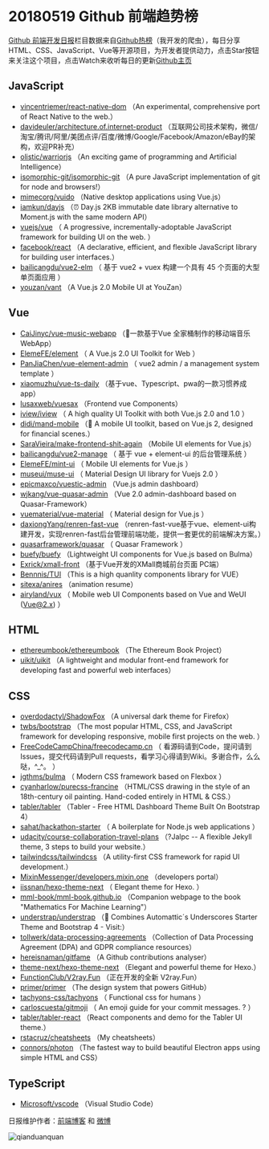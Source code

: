 # 20180519 Github 前端趋势榜

[Github 前端开发日报](https://qdkfweb.cn/c/news)栏目数据来自[Github热榜](https://github.qdkfweb.cn/)（我开发的爬虫），每日分享HTML、CSS、JavaScript、Vue等开源项目，为开发者提供动力，点击Star按钮来关注这个项目，点击Watch来收听每日的更新[Github主页](https://github.com/kujian/githubTrending)
## JavaScript

* [vincentriemer/react-native-dom](https://github.com/vincentriemer/react-native-dom) （An experimental, comprehensive port of React Native to the web.）
* [davideuler/architecture.of.internet-product](https://github.com/davideuler/architecture.of.internet-product) （互联网公司技术架构，微信/淘宝/腾讯/阿里/美团点评/百度/微博/Google/Facebook/Amazon/eBay的架构，欢迎PR补充）
* [olistic/warriorjs](https://github.com/olistic/warriorjs) （An exciting game of programming and Artificial Intelligence）
* [isomorphic-git/isomorphic-git](https://github.com/isomorphic-git/isomorphic-git) （A pure JavaScript implementation of git for node and browsers!）
* [mimecorg/vuido](https://github.com/mimecorg/vuido) （Native desktop applications using Vue.js）
* [iamkun/dayjs](https://github.com/iamkun/dayjs) （⏰ Day.js 2KB immutable date library alternative to Moment.js with the same modern API）
* [vuejs/vue](https://github.com/vuejs/vue) （
        A progressive, incrementally-adoptable JavaScript framework for building UI on the web.
      ）
* [facebook/react](https://github.com/facebook/react) （A declarative, efficient, and flexible JavaScript library for building user interfaces.）
* [bailicangdu/vue2-elm](https://github.com/bailicangdu/vue2-elm) （
        基于 vue2 + vuex 构建一个具有 45 个页面的大型单页面应用
      ）
* [youzan/vant](https://github.com/youzan/vant) （A Vue.js 2.0 Mobile UI at YouZan）

## Vue

* [CaiJinyc/vue-music-webapp](https://github.com/CaiJinyc/vue-music-webapp) （🌈一款基于Vue 全家桶制作的移动端音乐 WebApp）
* [ElemeFE/element](https://github.com/ElemeFE/element) （
        A Vue.js 2.0 UI Toolkit for Web
      ）
* [PanJiaChen/vue-element-admin](https://github.com/PanJiaChen/vue-element-admin) （
        vue2 admin / a management system template
      ）
* [xiaomuzhu/vue-ts-daily](https://github.com/xiaomuzhu/vue-ts-daily) （基于vue、Typescript、pwa的一款习惯养成app）
* [lusaxweb/vuesax](https://github.com/lusaxweb/vuesax) （Frontend vue Components）
* [iview/iview](https://github.com/iview/iview) （
        A high quality UI Toolkit with both Vue.js 2.0 and 1.0
      ）
* [didi/mand-mobile](https://github.com/didi/mand-mobile) （🔮 A mobile UI toolkit, based on Vue.js 2, designed for financial scenes.）
* [SaraVieira/make-frontend-shit-again](https://github.com/SaraVieira/make-frontend-shit-again) （Mobile UI elements for Vue.js）
* [bailicangdu/vue2-manage](https://github.com/bailicangdu/vue2-manage) （
        基于 vue + element-ui 的后台管理系统
      ）
* [ElemeFE/mint-ui](https://github.com/ElemeFE/mint-ui) （
        Mobile UI elements for Vue.js
      ）
* [museui/muse-ui](https://github.com/museui/muse-ui) （
        Material Design UI library for Vuejs 2.0
      ）
* [epicmaxco/vuestic-admin](https://github.com/epicmaxco/vuestic-admin) （Vue.js admin dashboard）
* [wjkang/vue-quasar-admin](https://github.com/wjkang/vue-quasar-admin) （Vue 2.0 admin-dashboard based on Quasar-Framework）
* [vuematerial/vue-material](https://github.com/vuematerial/vue-material) （
        Material design for Vue.js
      ）
* [daxiongYang/renren-fast-vue](https://github.com/daxiongYang/renren-fast-vue) （renren-fast-vue基于vue、element-ui构建开发，实现renren-fast后台管理前端功能，提供一套更优的前端解决方案。）
* [quasarframework/quasar](https://github.com/quasarframework/quasar) （
        Quasar Framework
      ）
* [buefy/buefy](https://github.com/buefy/buefy) （Lightweight UI components for Vue.js based on Bulma）
* [Exrick/xmall-front](https://github.com/Exrick/xmall-front) （基于Vue开发的XMall商城前台页面 PC端）
* [Bennnis/TUI](https://github.com/Bennnis/TUI) （This is a high quanlity components library for VUE）
* [sitexa/anires](https://github.com/sitexa/anires) （animation resume）
* [airyland/vux](https://github.com/airyland/vux) （
        Mobile web UI Components based on Vue and WeUI (Vue@2.x)
      ）

## HTML

* [ethereumbook/ethereumbook](https://github.com/ethereumbook/ethereumbook) （The Ethereum Book Project）
* [uikit/uikit](https://github.com/uikit/uikit) （A lightweight and modular front-end framework for developing fast and powerful web interfaces）

## CSS

* [overdodactyl/ShadowFox](https://github.com/overdodactyl/ShadowFox) （A universal dark theme for Firefox）
* [twbs/bootstrap](https://github.com/twbs/bootstrap) （The most popular HTML, CSS, and JavaScript framework for developing responsive, mobile first projects on the web.
      ）
* [FreeCodeCampChina/freecodecamp.cn](https://github.com/FreeCodeCampChina/freecodecamp.cn) （
        看源码请到Code，提问请到Issues，提交代码请到Pull requests，看学习心得请到Wiki。多谢合作，么么哒，^_^。
      ）
* [jgthms/bulma](https://github.com/jgthms/bulma) （
        Modern CSS framework based on Flexbox
      ）
* [cyanharlow/purecss-francine](https://github.com/cyanharlow/purecss-francine) （HTML/CSS drawing in the style of an 18th-century oil painting. Hand-coded entirely in HTML &amp; CSS.）
* [tabler/tabler](https://github.com/tabler/tabler) （Tabler - Free HTML Dashboard Theme Built On Bootstrap 4）
* [sahat/hackathon-starter](https://github.com/sahat/hackathon-starter) （
        A boilerplate for Node.js web applications
      ）
* [udacity/course-collaboration-travel-plans](https://github.com/udacity/course-collaboration-travel-plans) （?Jalpc -- A flexible Jekyll theme, 3 steps to build your website.）
* [tailwindcss/tailwindcss](https://github.com/tailwindcss/tailwindcss) （A utility-first CSS framework for rapid UI development.）
* [MixinMessenger/developers.mixin.one](https://github.com/MixinMessenger/developers.mixin.one) （developers portal）
* [iissnan/hexo-theme-next](https://github.com/iissnan/hexo-theme-next) （
        Elegant theme for Hexo. 
      ）
* [mml-book/mml-book.github.io](https://github.com/mml-book/mml-book.github.io) （Companion webpage to the book "Mathematics For Machine Learning"）
* [understrap/understrap](https://github.com/understrap/understrap) （👫 Combines Automattic´s Underscores Starter Theme and Bootstrap 4 - Visit:）
* [tollwerk/data-processing-agreements](https://github.com/tollwerk/data-processing-agreements) （Collection of Data Processing Agreement (DPA) and GDPR compliance resources）
* [hereisnaman/gitfame](https://github.com/hereisnaman/gitfame) （A Github contributions analyser）
* [theme-next/hexo-theme-next](https://github.com/theme-next/hexo-theme-next) （Elegant and powerful theme for Hexo.）
* [FunctionClub/V2ray.Fun](https://github.com/FunctionClub/V2ray.Fun) （正在开发的全新 V2ray.Fun）
* [primer/primer](https://github.com/primer/primer) （The design system that powers GitHub）
* [tachyons-css/tachyons](https://github.com/tachyons-css/tachyons) （
        Functional css for humans
      ）
* [carloscuesta/gitmoji](https://github.com/carloscuesta/gitmoji) （
        An emoji guide for your commit messages. ? 
      ）
* [tabler/tabler-react](https://github.com/tabler/tabler-react) （React components and demo for the Tabler UI theme.）
* [rstacruz/cheatsheets](https://github.com/rstacruz/cheatsheets) （My cheatsheets）
* [connors/photon](https://github.com/connors/photon) （The fastest way to build beautiful Electron apps using simple HTML and CSS）

## TypeScript

* [Microsoft/vscode](https://github.com/Microsoft/vscode) （Visual Studio Code）


日报维护作者：[前端博客](https://qdkfweb.cn/) 和 [微博](https://qdkfweb.cn/go/weibo)

![qianduanquan](https://user-images.githubusercontent.com/3055447/38468989-651132ac-3b80-11e8-8e6b-15122322a9d7.png)